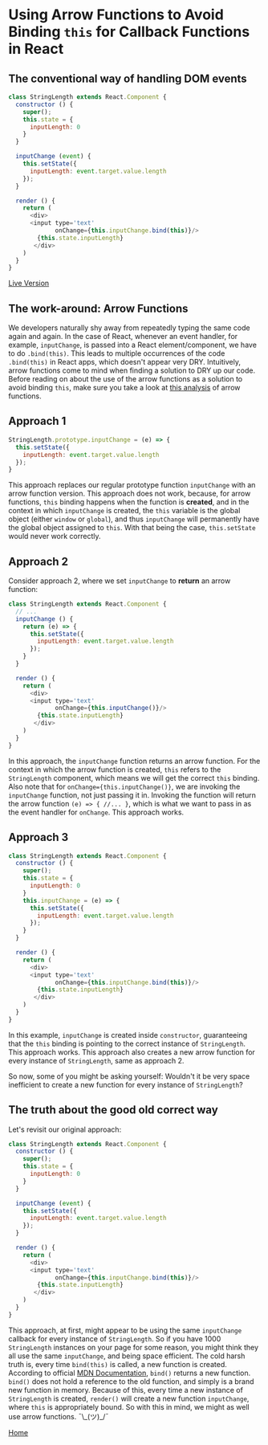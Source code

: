 # Using Arrow Functions to Avoid Binding `this` for Callback Functions in React

## The conventional way of handling DOM events

```javascript
class StringLength extends React.Component {
  constructor () {
    super();
    this.state = {
      inputLength: 0
    }
  }

  inputChange (event) {
    this.setState({
      inputLength: event.target.value.length
    });
  }

  render () {
    return (
      <div>
      <input type='text'
             onChange={this.inputChange.bind(this)}/>
        {this.state.inputLength}
       </div>
    )
  }
}
```

[Live Version][demo]

[demo]: https://codepen.io/khaivubui/full/JygGKZ/

## The work-around: Arrow Functions

We developers naturally shy away from repeatedly typing the same code again and again. In the case of React, whenever an event handler, for example, `inputChange`, is passed into a React element/component, we have to do `.bind(this)`. This leads to multiple occurrences of the code `.bind(this)` in React apps, which doesn't appear very DRY. Intuitively, arrow functions come to mind when finding a solution to DRY up our code. Before reading on about the use of the arrow functions as a solution to avoid binding `this`, make sure you take a look at [this analysis][js-arrow-this] of arrow functions.

[js-arrow-this]: ../javascript/arrow_and_this.md

## Approach 1

```javascript
StringLength.prototype.inputChange = (e) => {
  this.setState({
    inputLength: event.target.value.length
  });
}
```

This approach replaces our regular prototype function `inputChange` with an arrow function version. This approach does not work, because, for arrow functions, `this` binding happens when the function is __created__, and in the context in which `inputChange` is created, the `this` variable is the global object (either `window` or `global`), and thus `inputChange` will permanently have the global object assigned to `this`. With that being the case, `this.setState` would never work correctly.

## Approach 2

Consider approach 2, where we set `inputChange` to __return__ an arrow function:
```javascript
class StringLength extends React.Component {
  // ...
  inputChange () {
    return (e) => {
      this.setState({
        inputLength: event.target.value.length
      });
    }
  }

  render () {
    return (
      <div>
      <input type='text'
             onChange={this.inputChange()}/>
        {this.state.inputLength}
       </div>
    )
  }
}
```

In this approach, the `inputChange` function returns an arrow function. For the context in which the arrow function is created, `this` refers to the `StringLength` component, which means we will get the correct `this` binding. Also note that for `onChange={this.inputChange()}`, we are invoking the `inputChange` function, not just passing it in. Invoking the function will return the arrow function `(e) => { //... }`, which is what we want to pass in as the event handler for `onChange`. This approach works.

## Approach 3

```javascript
class StringLength extends React.Component {
  constructor () {
    super();
    this.state = {
      inputLength: 0
    }
    this.inputChange = (e) => {
      this.setState({
        inputLength: event.target.value.length
      });
    }
  }

  render () {
    return (
      <div>
      <input type='text'
             onChange={this.inputChange.bind(this)}/>
        {this.state.inputLength}
       </div>
    )
  }
}
```

In this example, `inputChange` is created inside `constructor`, guaranteeing that the `this` binding is pointing to the correct instance of `StringLength`. This approach works. This approach also creates a new arrow function for every instance of `StringLength`, same as approach 2.

So now, some of you might be asking yourself: Wouldn't it be very space inefficient to create a new function for every instance of `StringLength`?

## The truth about the good old correct way

Let's revisit our original approach:

```javascript
class StringLength extends React.Component {
  constructor () {
    super();
    this.state = {
      inputLength: 0
    }
  }

  inputChange (event) {
    this.setState({
      inputLength: event.target.value.length
    });
  }

  render () {
    return (
      <div>
      <input type='text'
             onChange={this.inputChange.bind(this)}/>
        {this.state.inputLength}
       </div>
    )
  }
}
```

This approach, at first, might appear to be using the same `inputChange` callback for every instance of `StringLength`. So if you have 1000 `StringLength` instances on your page for some reason, you might think they all use the same `inputChange`, and being space efficient. The cold harsh truth is, every time `bind(this)` is called, a new function is created. According to official [MDN Documentation][mdn-bind], `bind()` returns a new function. `bind()` does not hold a reference to the old function, and simply is a brand new function in memory. Because of this, every time a new instance of `StringLength` is created, `render()` will create a new function `inputChange`, where `this` is appropriately bound. So with this in mind, we might as well use arrow functions. ¯\\\_(ツ)_/¯

[Home][home]

[home]: ../README.md
[mdn-bind]: https://developer.mozilla.org/en-US/docs/Web/JavaScript/Reference/Global_Objects/Function/bind
